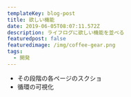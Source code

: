 ```yaml
---
templateKey: blog-post
title: 欲しい機能
date: 2019-06-05T08:07:11.572Z
description: ライフログに欲しい機能を並べる
featuredpost: false
featuredimage: /img/coffee-gear.png
tags:
  - 開発
---
```

- その段階の各ページのスクショ
- 循環の可視化
